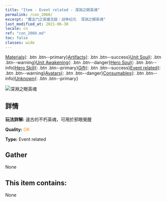 ```yaml
---
title: "Item - Event related - 深淵之眼英魂"
permalink: /con_2060/
excerpt: "魔法门之英雄无敌：战争纪元  深淵之眼英魂"
last_modified_at: 2021-06-30
locale: cn
ref: "con_2060.md"
toc: false
classes: wide
---
```

 [Materials](/ItemsCN/){: .btn .btn--primary}[Artifacts](/ItemsCN/Artifacts/){: .btn .btn--success}[Unit Soul](/ItemsCN/UnitSoul/){: .btn .btn--warning}[Unit Awakening](/ItemsCN/UnitAwakening/){: .btn .btn--danger}[Hero Soul](/ItemsCN/HeroSoul/){: .btn .btn--info}[Hero Skill](/ItemsCN/HeroSkill/){: .btn .btn--primary}[Gift](/ItemsCN/Gift/){: .btn .btn--success}[Event related](/ItemsCN/Events/){: .btn .btn--warning}[Avatars](/ItemsCN/Avatars/){: .btn .btn--danger}[Consumables](/ItemsCN/Consumables/){: .btn .btn--info}[Unknown](/ItemsCN/Unknown/){: .btn .btn--primary}

 ![深淵之眼英魂](/images/t/juexing_703.png)

## 詳情
 **玩法詳解:** 遠古的不朽英魂，可用於邪眼覺醒

 **Quality:** <span style="color: #FF8C00">OK</span>

 **Type:** Event related

## Gather

  None

## This item contains:

  None

